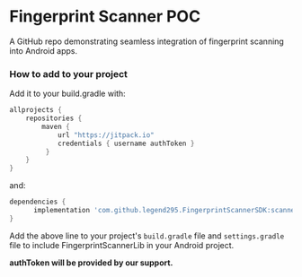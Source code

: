 # Fingerprint Scanner POC

[//]: # ([![Release]&#40;https://jitpack.io/v/legend295/FingerprintScannerSDK.svg&#41;]&#40;https://jitpack.io/#legend295/FingerprintScannerSDK&#41;)

A GitHub repo demonstrating seamless integration of fingerprint scanning into Android apps.

### How to add to your project
Add it to your build.gradle with:
```gradle
allprojects {
    repositories {
        maven { 
            url "https://jitpack.io"
            credentials { username authToken }
         }
    }
}
```
and:

```gradle
dependencies {
      implementation 'com.github.legend295.FingerprintScannerSDK:scanner:{latest version}'
}
```

[//]: # (![Release]&#40;https://jitpack.io/v/legend295/FingerprintScannerSDK.svg&#41;)

Add the above line to your project's `build.gradle` file and `settings.gradle` file to include FingerprintScannerLib in your Android project.

**authToken will be provided by our support.** 